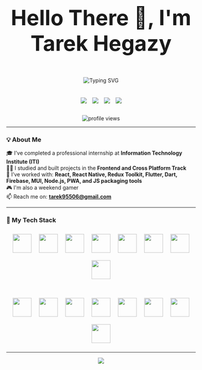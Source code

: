 <p align="center" style="font-size: 56px; font-weight: bold;">
  Hello There 👋, I'm Tarek Hegazy
</p>

<div align="center" style="margin-bottom: 20px;">
  <img src="https://readme-typing-svg.herokuapp.com?font=Fira+Code&size=30&pause=1000&center=true&vCenter=true&width=600&lines=Frontend+Developer;React+Native+Developer;Flutter+Developer;ITI+Internship+Graduate;Clean+Code+Enthusiast" alt="Typing SVG" />
</div>

<br/>

<div align="center" style="display: flex; justify-content: center; gap: 15px; flex-wrap: wrap;">
  <a href="https://wa.me/201021320018" style="display: inline-block;" target="_blank"><img src="https://img.shields.io/badge/-WhatsApp-25D366?style=for-the-badge&logo=whatsapp&logoColor=white" /></a>
  <a href="mailto:tarek95506@gmail.com" style="display: inline-block;"><img src="https://img.shields.io/badge/-Gmail-D14836?style=for-the-badge&logo=gmail&logoColor=white" /></a>
  <a href="https://github.com/Tarek-Hegazy" style="display: inline-block;"><img src="https://img.shields.io/badge/-GitHub-181717?style=for-the-badge&logo=github&logoColor=white" /></a>
  <a href="https://www.linkedin.com/in/tarek-hegazy97" style="display: inline-block;"><img src="https://img.shields.io/badge/-LinkedIn-0077B5?style=for-the-badge&logo=linkedin&logoColor=white" /></a>
</div>

<br/>
  <p align="center">
    <img src="https://komarev.com/ghpvc/?username=Tarek-Hegazy&label=Profile%20views&color=6c5ce7&style=flat" alt="profile views" />
  </p>

---

### 💡 About Me

🎓 I’ve completed a professional internship at **Information Technology Institute (ITI)**  
🧑‍💻 I studied and built projects in the **Frontend and Cross Platform Track**  
💪 I’ve worked with: **React, React Native, Redux Toolkit, Flutter, Dart, Firebase, MUI, Node.js, PWA, and JS packaging tools**  
🎮 I'm also a weekend gamer  
📫 Reach me on: **tarek95506@gmail.com**

---

### 🚀 My Tech Stack

<div align="center" style="max-width: 800px; margin: auto; display: flex; flex-direction: column; align-items: center; gap: 20px;">

<!-- My Tech Stack using skillicons.dev - مفصلة أيقونة أيقونة -->
<div style="display: flex; flex-wrap: wrap; justify-content: center;">
  <!-- Core Frontend & Frameworks -->
  <img src="https://skillicons.dev/icons?i=html" width="50" style="margin: 10px;" />
  <img src="https://skillicons.dev/icons?i=css" width="50" style="margin: 10px;" />
  <img src="https://skillicons.dev/icons?i=sass" width="50" style="margin: 10px;" />
  <img src="https://skillicons.dev/icons?i=js" width="50" style="margin: 10px;" />
  <img src="https://skillicons.dev/icons?i=ts" width="50" style="margin: 10px;" />
  <img src="https://skillicons.dev/icons?i=dart" width="50" style="margin: 10px;" />
  <img src="https://skillicons.dev/icons?i=vscode" width="50" style="margin: 10px;" />
  <img src="https://skillicons.dev/icons?i=git" width="50" style="margin: 10px;" />
</div>

<div style="display: flex; flex-wrap: wrap; justify-content: center; margin-top: 10px;">
  <!-- Cross-platform & Tools -->
  <img src="https://skillicons.dev/icons?i=nodejs" width="50" style="margin: 10px;" />
  <img src="https://skillicons.dev/icons?i=react" width="50" style="margin: 10px;" />
  <img src="https://skillicons.dev/icons?i=redux" width="50" style="margin: 10px;" />
  <img src="https://skillicons.dev/icons?i=nextjs" width="50" style="margin: 10px;" />
  <img src="https://skillicons.dev/icons?i=flutter" width="50" style="margin: 10px;" />
  <img src="https://skillicons.dev/icons?i=firebase" width="50" style="margin: 10px;" />
<img src="https://upload.wikimedia.org/wikipedia/commons/thumb/0/04/ChatGPT_logo.svg/240px-ChatGPT_logo.svg.png" width="50" style="margin: 10px;" />
  <img src="https://skillicons.dev/icons?i=figma" width="50" style="margin: 10px;" />
</div>


</div>

---

<p align="center">
<img src="https://capsule-render.vercel.app/api?type=step&color=6C63FF&height=100&section=footer"/>
</p>

